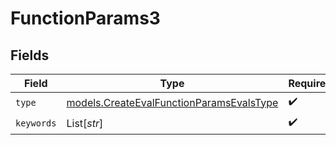 # FunctionParams3


## Fields

| Field                                                                                      | Type                                                                                       | Required                                                                                   | Description                                                                                |
| ------------------------------------------------------------------------------------------ | ------------------------------------------------------------------------------------------ | ------------------------------------------------------------------------------------------ | ------------------------------------------------------------------------------------------ |
| `type`                                                                                     | [models.CreateEvalFunctionParamsEvalsType](../models/createevalfunctionparamsevalstype.md) | :heavy_check_mark:                                                                         | N/A                                                                                        |
| `keywords`                                                                                 | List[*str*]                                                                                | :heavy_check_mark:                                                                         | N/A                                                                                        |